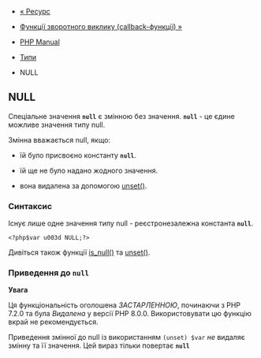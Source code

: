 - [« Ресурс](language.types.resource.md)
- [Функції зворотного виклику (callback-функції)
»](language.types.callable.md)

- [PHP Manual](index.md)
- [Типи](language.types.md)
- NULL

## NULL

Спеціальне значення **`null`** є змінною без
значення. **`null`** - це єдине можливе значення типу null.

Змінна вважається null, якщо:

- їй було присвоєно константу **`null`**.

- їй ще не було надано жодного значення.

- вона видалена за допомогою [unset()](function.unset.md).

### Синтаксис

Існує лише одне значення типу null - реєстронезалежна
константа **`null`**.

` <?php$var u003d NULL;?> `

Дивіться також функції [is_null()](function.is-null.md) та
[unset()](function.unset.md).

### Приведення до **`null`**

**Увага**

Ця функціональність оголошена *ЗАСТАРЛЕННОЮ*, починаючи з PHP 7.2.0 та
була *Видалена* у версії PHP 8.0.0. Використовувати цю функцію вкрай не
рекомендується.

Приведення змінної до null із використанням `(unset) $var` *не*
видаляє змінну та її значення. Цей вираз тільки повертає
**`null`**
